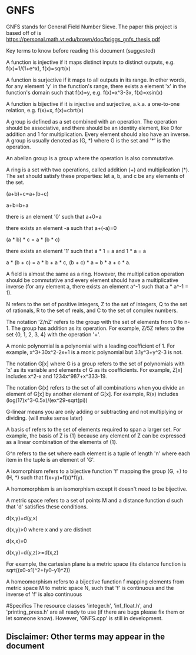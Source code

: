 # GNFS
GNFS stands for General Field Number Sieve. The paper this project is based off of is https://personal.math.vt.edu/brown/doc/briggs_gnfs_thesis.pdf

Key terms to know before reading this document (suggested)

A function is injective if it maps distinct inputs to distinct outputs, e.g. f(x)=1/(1+e^x), f(x)=sqrt(x)

A function is surjective if it maps to all outputs in its range. In other words, for any element 'y' in the function's range, there exists a element 'x' in the function's domain such that f(x)=y, e.g. f(x)=x^3-3x, f(x)=xsin(x)

A function is bijective if it is injective and surjective, a.k.a. a one-to-one relation, e.g. f(x)=x, f(x)=cbrt(x)

A group is defined as a set combined with an operation. The operation should be associative, and there should be an identity element, like 0 for addition and 1 for multiplication. Every element should also have an inverse. A group is usually denoted as (G, \*) where G is the set and '*' is the operation.

An abelian group is a group where the operation is also commutative.

A ring is a set with two operations, called addition (+) and multiplication (*). The set should satisfy these properties: let a, b, and c be any elements of the set.

(a+b)+c=a+(b+c)

a+b=b+a

there is an element '0' such that a+0=a

there exists an element -a such that a+(-a)=0

(a * b) * c = a * (b * c)

there exists an element '1' such that a * 1 = a and 1 * a = a

a * (b + c) = a * b + a * c, (b + c) * a = b * a + c * a.

A field is almost the same as a ring. However, the multiplication operation should be commutative and every element should have a multiplicative inverse (for any element a, there exists an element a^-1 such that a * a^-1 = 1).

N refers to the set of positive integers, Z to the set of integers, Q to the set of rationals, R to the set of reals, and C to the set of complex numbers.

The notation 'Z/nZ' refers to the group with the set of elements from 0 to n-1. The group has addition as its operation. For example, Z/5Z refers to the set {0, 1, 2, 3, 4} with the operation '+'.

A monic polynomial is a polynomial with a leading coefficient of 1. For example, x^3+30x^2-2x+1 is a monic polynomial but 3.1y^3+y^2-3 is not.

The notation G\[x\] where G is a group refers to the set of polynomials with 'x' as its variable and elements of G as its coefficients. For example, Z\[x\] includes x^2-x and 1234x^987+x^333-19.

The notation G(x) refers to the set of all combinations when you divide an element of G\[x\] by another element of G\[x\]. For example, R(x) includes (log(17)x^3-0.5x)/(ex^29-sqrt(pi))

G-linear means you are only adding or subtracting and not multiplying or dividing. (will make sense later)

A basis of refers to the set of elements required to span a larger set. For example, the basis of Z is {1} because any element of Z can be expressed as a linear combination of the elements of {1}.

G^n refers to the set where each element is a tuple of length 'n' where each item in the tuple is an element of 'G'.

A isomorphism refers to a bijective function 'f' mapping the group (G, +) to (H, \*) such that f(x+y)=f(x)\*f(y).

A homomorphism is an isomorphism except it doesn't need to be bijective.

A metric space refers to a set of points M and a distance function d such that 'd' satisfies these conditions.

d(x,y)=d(y,x)

d(x,y)>0 where x and y are distinct

d(x,x)=0

d(x,y)+d(y,z)>=d(x,z)

For example, the cartesian plane is a metric space (its distance function is sqrt((x0-x1)^2+(y0-y1)^2))

A homeomorphism refers to a bijective function f mapping elements from metric space M to metric space N, such that 'f' is continuous and the inverse of 'f' is also continuous

#Specifics
The resource classes 'integer.h', 'inf_float.h', and 'printing_press.h' are all ready to use (if there are bugs please fix them or let someone know). However, 'GNFS.cpp' is still in development.



## Disclaimer: Other terms may appear in the document
